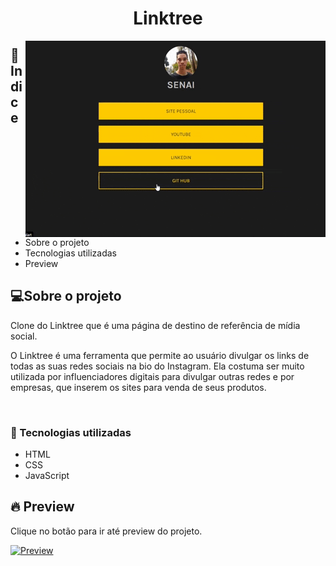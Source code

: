 <h1  align="center" >Linktree</h1>

<img align="right" src="linktree.gif" alt="Gif linktree">

<h2>📕 Indice</h2>

<ul>
  <li>Sobre o projeto</li>
  <li>Tecnologias utilizadas</li>
  <li>Preview</li>
</ul>

<h2>💻Sobre o projeto</h2>

Clone do Linktree que é uma página de destino de referência de mídia social.

O Linktree é uma ferramenta que permite ao usuário divulgar os links de todas as suas redes sociais na bio do Instagram. Ela costuma ser muito utilizada 
por influenciadores digitais para divulgar outras redes e por empresas, que inserem os sites para venda de seus produtos.

&nbsp;&nbsp;&nbsp; 


<h3>🚀 Tecnologias utilizadas</h3>

<ul>
  <li>HTML</li>
  <li>CSS</li>
  <li>JavaScript</li>
</ul>

<h2>🔥 Preview </h2>

Clique no botão para ir até preview do projeto.

[![Preview](https://vercel.com/button)](https://samuelgoulart.github.io/Projetos-com-JavaScript/Linktree/index.html)


